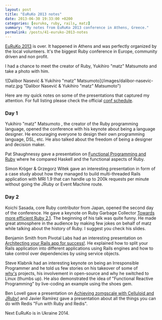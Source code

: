 ```yaml
---
layout: post
title: "EuRuKo 2013 notes"
date: 2013-06-30 19:33:00 +0200
categories: [euruko, ruby, rails, matz]
summary: "My notes from EuRuKo 2013 conference in Athens, Greece."
permalink: /posts/41-euruko-2013-notes
---
```


[EuRuKo 2013](http://euruko2013.org/ "EuRuKo 2013") is over. It happened in Athens and was perfectly organized by the local volunteers. It's the biggest Ruby conference in Europe, community driven and non profit.

I had a chance to meet the creator of Ruby, Yukihiro "matz" Matsumoto and take a photo with him.

![Dalibor Nasević & Yukihiro "matz" Matsumoto](/images/dalibor-nasevic-matz.jpg "Dalibor Nasević & Yukihiro "matz" Matsumoto")

Here are my quick notes on some of the presentations that captured my attention. For full listing please check the official [conf schedule](http://euruko2013.org/schedule/ "EuRuKo 2013 schedule").

### Day 1

Yukihiro "matz" Matsumoto , the creator of the Ruby programming language, opened the conference with his keynote about being a language designer. He encouraging everyone to design their own programming language, DSL, etc. He also talked about the freedom of being a designer and decision maker.

Pat Shaughnessy gave a presentation on [Functional Programming and Ruby](https://speakerdeck.com/pat_shaughnessy/functional-programming-and-ruby "Functional Programming and Ruby") where he compared Haskell and the functional aspects of Ruby.

Simon Kröger & Grzegorz Witek gave an interesting presentation in form of a case study about how they managed to build multi-threaded Rails application with MRI 1.9 that can handle up to 200k requests per minute without going the JRuby or Event Machine route.

### Day 2

Koichi Sasada, core Ruby contributor from Japan, opened the second day of the conference. He gave a keynote on Ruby Garbage Collector [Towards more efficient Ruby 2.1](http://www.atdot.net/~ko1/activities/Euruko2013-ko1.pdf "Towards more efficient Ruby 2.1"). The beginning of his talk was quite funny. He made great atmosphere in the audience by making few jokes on behalf of matz while talking about the history of Ruby. I suggest you check his slides.

Benjamin Smith from Pivotal Labs had an interesting presentation on [Architecting your Rails app for success!](https://speakerdeck.com/benjaminleesmith/architecting-your-rails-app-for-success-euruko-2013 "Architecting your Rails app for success!"). He explained how to split your Rails application into different applications using Rails engines and how to take control over dependencies by using service objects. 

Steve Klabnik had an interesting keynote on being an Irresponsible Programmer and he told us few stories on his takeover of some of [why's](http://en.wikipedia.org/wiki/Why_the_lucky_stiff "why the lucky stiff") projects, his involvement in open-source and why he switched to Linux (thumbs up). He also demonstrated the idea of "Functional Reactive Programming" by live-coding an example using the shoes gem.

Ben Lovell gave a presentation on [Achieving zomgscale with Celluloid and JRuby!](https://speakerdeck.com/benlovell/achieving-zomgscale-with-celluloid-and-jruby "Achieving zomgscale with Celluloid and JRuby!") and Javier Ramírez gave a presentation about all the things you can do with Redis "Fun with Ruby and Redis".

Next EuRuKo is in Ukraine 2014.
